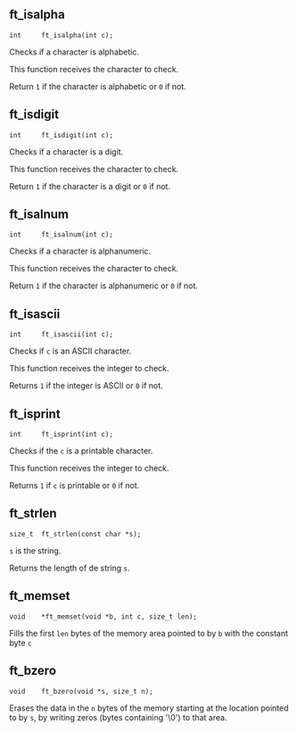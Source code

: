 
## ft_isalpha
```
int		ft_isalpha(int c);
```
Checks if a character is alphabetic.

This function receives the character to check.

Return `1` if the character is alphabetic or `0` if not.

## ft_isdigit

```
int		ft_isdigit(int c);
```
Checks if a character is a digit.

This function receives the character to check.

Return `1` if the character is a digit or `0` if not.
## ft_isalnum

```
int		ft_isalnum(int c);
```
Checks if a character is alphanumeric.

This function receives the character to check.

Return `1` if the character is alphanumeric or `0` if not.

## ft_isascii

```
int		ft_isascii(int c);
```
Checks if `c` is an ASCII character.

This function receives the integer to check.

Returns `1` if the integer is ASCII or `0` if not.

## ft_isprint

```
int		ft_isprint(int c);
```
Checks if the `c` is a printable character.

This function receives the integer to check.

Returns `1` if `c` is printable or `0` if not.

## ft_strlen

```
size_t	ft_strlen(const char *s);
```
`s` is the string.

Returns the length of de string `s`.

## ft_memset
```
void    *ft_memset(void *b, int c, size_t len);
```
Fills the first `len` bytes of the memory area pointed to by `b` with the constant byte `c`

## ft_bzero
```
void	ft_bzero(void *s, size_t n);
```
Erases the data in the `n` bytes of the memory starting at the location pointed to by `s`, by writing zeros (bytes containing '\0') to that area.